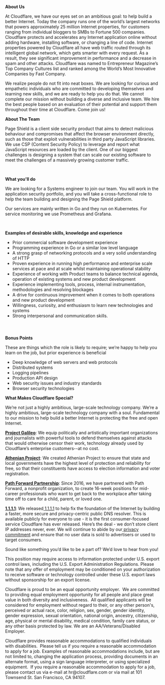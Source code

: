 <div class="content-intro">
	<div><strong>About Us</strong></div>
	<div>
		<p><span style="font-weight: 400;">At Cloudflare, we have our eyes set on an ambitious goal: to help build a better Internet. Today the company runs one of the world’s largest networks that powers approximately 25 million Internet properties, for customers ranging from individual bloggers to SMBs to Fortune 500 companies. Cloudflare protects and accelerates any Internet application online without adding hardware, installing software, or changing a line of code. Internet properties powered by Cloudflare all have web traffic routed through its intelligent global network, which gets smarter with every request. As a result, they see significant improvement in performance and a decrease in spam and other attacks. Cloudflare was named to Entrepreneur Magazine’s Top Company Cultures list and ranked among the World’s Most Innovative Companies by Fast Company.</span><span style="font-weight: 400;">&nbsp;</span></p>
		<p><span style="font-weight: 400;">We realize people do not fit into neat boxes. We are looking for curious and empathetic individuals who are committed to developing themselves and learning new skills, and we are ready to help you do that. We cannot complete our mission without building a diverse and inclusive team. We hire the best people based on an evaluation of their potential and support them throughout their time at Cloudflare. Come join us!&nbsp;</span></p>
	</div>
</div>
<p><strong>About The Team</strong></p>
<p><span style="font-weight: 400;">Page Shield is a client side security product that aims to detect malicious behaviour and compromises that affect the browser environment directly, such as those that exploit vulnerabilities in third party JavaScript libraries. We use CSP (Content Security Policy) to leverage and report what JavaScript resources are loaded by the client. One of our biggest challenges is designing a system that can scale our existing software to meet the challenges of a massively growing customer traffic.&nbsp;</span></p>
<p>&nbsp;</p>
<p><strong>What you'll do</strong></p>
<p><span style="font-weight: 400;">We are looking for a Systems engineer to join our team. You will work in the application security portfolio, and you will take a cross-functional role to help the team building and designing the Page Shield platform.</span></p>
<p><span style="font-weight: 400;">Our services are mainly written in Go and they run on Kubernetes. For service monitoring we use Prometheus and Grafana.</span></p>
<p>&nbsp;</p>
<p><strong>Examples of desirable skills, knowledge and experience</strong></p>
<ul>
	<li style="font-weight: 400;"><span style="font-weight: 400;">Prior commercial software development experience</span></li>
	<li style="font-weight: 400;"><span style="font-weight: 400;">Programming experience in Go or a similar low level language</span></li>
	<li style="font-weight: 400;"><span style="font-weight: 400;">A strong grasp of networking protocols and a very solid understanding of HTTP</span></li>
	<li style="font-weight: 400;"><span style="font-weight: 400;">Proven experience in running high performance and enterprise scale services at pace and at scale whilst maintaining operational stability</span></li>
	<li style="font-weight: 400;"><span style="font-weight: 400;">Experience of working with Product teams to balance technical agenda, operation of existing systems and new product development</span></li>
	<li style="font-weight: 400;"><span style="font-weight: 400;">Experience implementing tools, process, internal instrumentation, methodologies and resolving blockages</span></li>
	<li style="font-weight: 400;"><span style="font-weight: 400;">A drive for continuous improvement when it comes to both operations and new product development</span></li>
	<li style="font-weight: 400;"><span style="font-weight: 400;">Willingness, curiosity, and enthusiasm to learn new technologies and systems</span></li>
	<li style="font-weight: 400;"><span style="font-weight: 400;">Strong interpersonal and communication skills.</span></li>
</ul>
<h4>&nbsp;</h4>
<p><strong>Bonus Points</strong></p>
<p><span style="font-weight: 400;">These are things which the role is likely to require; we’re happy to help you learn on the job, but prior experience is beneficial</span></p>
<ul>
	<li style="font-weight: 400;"><span style="font-weight: 400;">Deep knowledge of web servers and web protocols</span></li>
	<li style="font-weight: 400;"><span style="font-weight: 400;">Distributed systems</span></li>
	<li style="font-weight: 400;"><span style="font-weight: 400;">Logging pipelines</span></li>
	<li style="font-weight: 400;"><span style="font-weight: 400;">Production API design</span></li>
	<li style="font-weight: 400;"><span style="font-weight: 400;">Web security issues and industry standards</span></li>
	<li style="font-weight: 400;"><span style="font-weight: 400;">Browser security technologies</span></li>
</ul>
<div class="content-conclusion">
	<p><strong>What Makes Cloudflare Special?</strong></p>
	<p><span style="font-weight: 400;">We’re not just a highly ambitious, large-scale technology company. We’re a highly ambitious, large-scale technology company with a soul. Fundamental to our mission to help build a better Internet is protecting the free and open Internet.</span></p>
	<p><a href="https://blog.cloudflare.com/protecting-free-expression-online/"><strong>Project Galileo</strong></a><span style="font-weight: 400;">: We equip politically and artistically important organizations and journalists with powerful tools to defend themselves against attacks that would otherwise censor their work, technology already used by Cloudflare’s enterprise customers--at no cost.</span></p>
	<p><strong><a href="https://www.cloudflare.com/athenian/">Athenian Project</a></strong><span style="font-weight: 400;">: We created Athenian Project to ensure that state and local governments have the highest level of protection and reliability for free, so that their constituents have access to election information and voter registration.</span></p>
	<p><a href="https://blog.cloudflare.com/tag/path-forward/"><strong>Path Forward Partnership</strong></a><span style="font-weight: 400;">: Since 2016, we have partnered with Path Forward, a nonprofit organization, to create 16-week positions for mid-career professionals who want to get back to the workplace after taking time off to care for a child, parent, or loved one.</span></p>
	<p><a href="https://1.1.1.1/"><strong>1.1.1.1</strong></a><span style="font-weight: 400;">: We released</span><a href="https://1.1.1.1/"> <span style="font-weight: 400;">1.1.1.1</span></a><span style="font-weight: 400;"> to help fix the foundation of the Internet by building a faster, more secure and privacy-centric public DNS resolver. This is available publicly for everyone to use - it is the first consumer-focused service Cloudflare has ever released. Here’s the deal - we don’t store client IP addresses never, ever. We will continue to abide by our</span><a href="https://developers.cloudflare.com/1.1.1.1/privacy/public-dns-resolver"> privacy commitment</a><span style="font-weight: 400;"> and ensure that no user data is sold to advertisers or used to target consumers.</span></p>
	<p><span style="font-weight: 400;">Sound like something you’d like to be a part of? We’d love to hear from you!</span></p>
	<p><span style="font-weight: 400;">This position may require access to information protected under U.S. export control laws, including the U.S. Export Administration Regulations. Please note that any offer of employment may be conditioned on your authorization to receive software or technology controlled under these U.S. export laws without sponsorship for an export license.</span></p>
	<p><span style="font-weight: 400;">Cloudflare is proud to be an equal opportunity employer. &nbsp;We are committed to providing equal employment opportunity for all people and place great value in both diversity and inclusiveness. &nbsp;All qualified applicants will be considered for employment without regard to their, or any other person's, perceived or actual</span> <span style="font-weight: 400;">race, color, religion, sex, gender, gender identity, gender expression, sexual orientation, national origin, ancestry, citizenship, age, physical or mental disability, medical condition, family care status, or any other basis protected by law. </span><span style="font-weight: 400;">We are an AA/Veterans/Disabled Employer.</span></p>
	<p><span style="font-weight: 400;">Cloudflare provides reasonable accommodations to qualified individuals with disabilities. &nbsp;Please tell us if you require a reasonable accommodation to apply for a job. Examples of reasonable accommodations include, but are not limited to, changing the application process, providing documents in an alternate format, using a sign language interpreter, or using specialized equipment. &nbsp;If you require a reasonable accommodation to apply for a job, please contact us via e-mail at </span><span style="font-weight: 400;">hr@cloudflare.com</span><span style="font-weight: 400;"> or via mail at 101 Townsend St. San Francisco, CA 94107.</span></p>
</div>